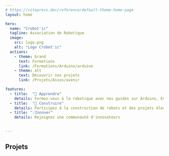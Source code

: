 ```yaml
---
# https://vitepress.dev/reference/default-theme-home-page
layout: home

hero:
  name: "Crobot'ic"
  tagline: Association de Robotique
  image:
    src: logo.png 
    alt: "Logo Crobot'ic"
  actions:
    - theme: brand
      text: Formations
      link: /Formations/Arduino/arduino
    - theme: alt
      text: Découvrir nos projets
      link: /Projets/Assos/avenir

features:
  - title:  "🧠 Apprendre"
    details: Formez-vous à la robotique avec nos guides sur Arduino, ESP32, Raspberry Pi, et plus encore.
  - title:  "🤖 Construire"
    details: Participez à la construction de robots et des projets électroniques.
  - title: "💡Innover"
    details: Rejoignez une communauté d'innovateurs
  

---
```

<!-- Google Tag Manager (noscript) -->
<noscript><iframe src="https://www.googletagmanager.com/ns.html?id=GTM-KSKFT9NP"
height="0" width="0" style="display:none;visibility:hidden"></iframe></noscript>
<!-- End Google Tag Manager (noscript) -->



## <span class="custom-title">Projets</span>

<Projets></Projets>


<!--- ## <span class="custom-title">Projets Personnels des membres</span> -->

<script setup>
import Projets from './components/Projets.vue';


import {
  VPTeamPage,
  VPTeamPageTitle,
  VPTeamMembers,
  VPTeamPageSection
} from 'vitepress/theme';

const coreMembers = [
  {
    avatar: 'https://cdn.discordapp.com/avatars/689427361485160519/39c360f5799a637a6d23559d66935740.webp',
    name: 'Baptiste L.',
    title: 'Président',
    links: [
          { icon: 'github', link: 'https://github.com/Crobot-ic' },
        { icon: 'discord', link: 'https://discord.gg/vUWPQKYP' }
    ]
  },
  {
    avatar: 'https://avatars.githubusercontent.com/u/123359546?s=400&u=210a71763e5c1d9a759c080a409ae88f2bdbd5a5&v=4',
    name: 'Corentin K.',
    title: 'Vice-Président',
    links: [
      { icon: 'github', link: 'https://github.com/Corentin-k' },
      { icon: 'discord', link: 'https://discord.gg/vUWPQKYP' }
    ]
  },

{
    avatar: 'https://cdn.discordapp.com/avatars/781486043912208395/692b2bf80ab4a61d483ba3fe6bae8ed0.webp',
    name: 'Thibault M.',
    title: 'Secrétaire',
    links: [
{ icon: 'github', link: 'https://github.com/Crobot-ic' },
      { icon: 'discord', link: 'https://discord.gg/vUWPQKYP' }
    ]
  },
{
    avatar: 'https://cdn.discordapp.com/avatars/535548033031471169/a90162c23609d7cac7662554987a192f.webp',
    name: 'Tristan M.',
    title: 'Trésorier',
    links: [
{ icon: 'github', link: 'https://github.com/Crobot-ic' },
      { icon: 'discord', link: 'https://discord.gg/vUWPQKYP' }
    ]
  },

{
    avatar: 'https://cdn.discordapp.com/avatars/401503937519419393/f8d0060c17b467b3508bd07b9ffcb952.webp',
    name: 'Roy T.T.',
    title: 'Vice secrétaire',
    links: [
{ icon: 'github', link: 'https://github.com/Crobot-ic' },
      { icon: 'discord', link: 'https://discord.gg/vUWPQKYP' }
    ]
  },
  
];


</script>

<VPTeamPage>
<VPTeamPageTitle>
  <template #title ><span class="custom-title">La team Crobotic</span></template>
</VPTeamPageTitle>
<VPTeamPageSection>
<template #members>
<VPTeamMembers size="medium" :members="coreMembers" />
</template>
</VPTeamPageSection>
</VPTeamPage>

